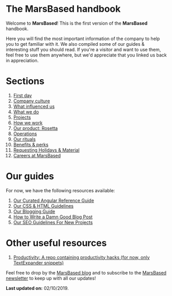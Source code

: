 # The MarsBased handbook

Welcome to __MarsBased__! This is the first version of the __MarsBased__ handbook.

Here you will find the most important information of the company to help you to get familiar with it. We also compiled some of our guides &amp; interesting stuff you should read. If you're a visitor and want to use them, feel free to use them anywhere, but we'd appreciate that you linked us back in appreciation.

# Sections

1. [First day](/sections/firstday.md)
1. [Company culture](/sections/companyculture.md)
1. [What influenced us](/sections/influences.md)
1. [What we do](/sections/whatwedo.md)
1. [Projects](/sections/projects.md)
1. [How we work](/sections/howwework.md)
1. [Our product: Rosetta](/sections/rosetta.md)
1. [Operations](/sections/operations.md)
1. [Our rituals](/sections/rituals.md)
1. [Benefits & perks](/sections/benefits.md)
1. [Requesting Holidays & Material](/sections/holidaysmaterials.md)
1. [Careers at MarsBased](/sections/careers.md)

# Our guides

For now, we have the following resources available:

1. [Our Curated Angular Reference Guide](/guides/angular-reference-guide.md)
1. [Our CSS & HTML Guidelines](/guides/css-html-guidelines.md)
1. [Our Blogging Guide](/guides/blogging-guide.md)
1. [How to Write a Damn Good Blog Post](/guides/how-to-blog.md)
1. [Our SEO Guidelines For New Projects](/guides/seo-guidelines.md)

# Other useful resources

1. [Productivity: A repo containing productivity hacks (for now, only TextExpander snippets)](https://github.com/MarsBased/productivity)

Feel free to drop by the [MarsBased blog](https://marsbased.com/blog) and to subscribe to the [MarsBased newsletter](https://marsbased.us7.list-manage.com/subscribe/post?u=1ab50c539712be36367b96b98&amp;id=89db0a6312) to keep up with all our updates!

__Last updated on:__ 02/10/2019.
